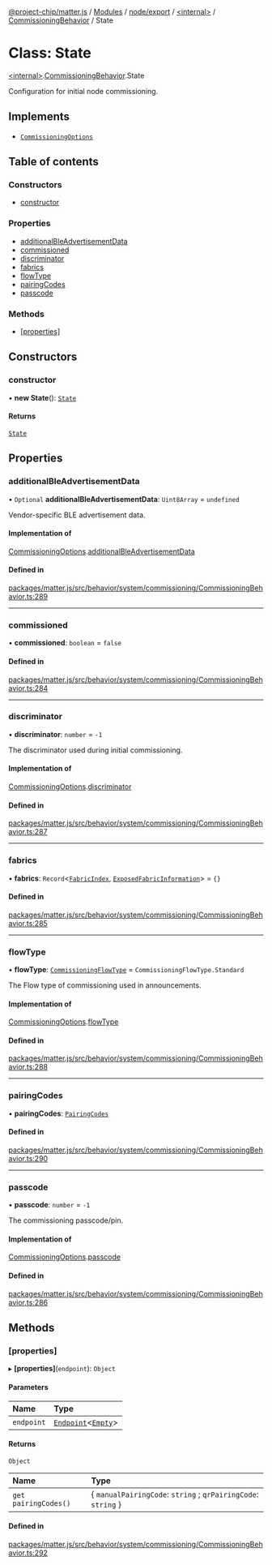 [@project-chip/matter.js](../README.md) / [Modules](../modules.md) / [node/export](../modules/node_export.md) / [\<internal\>](../modules/node_export._internal_.md) / [CommissioningBehavior](../modules/node_export._internal_.CommissioningBehavior.md) / State

# Class: State

[\<internal\>](../modules/node_export._internal_.md).[CommissioningBehavior](../modules/node_export._internal_.CommissioningBehavior.md).State

Configuration for initial node commissioning.

## Implements

- [`CommissioningOptions`](../interfaces/node_export._internal_.CommissioningOptions-1.md)

## Table of contents

### Constructors

- [constructor](node_export._internal_.CommissioningBehavior.State.md#constructor)

### Properties

- [additionalBleAdvertisementData](node_export._internal_.CommissioningBehavior.State.md#additionalbleadvertisementdata)
- [commissioned](node_export._internal_.CommissioningBehavior.State.md#commissioned)
- [discriminator](node_export._internal_.CommissioningBehavior.State.md#discriminator)
- [fabrics](node_export._internal_.CommissioningBehavior.State.md#fabrics)
- [flowType](node_export._internal_.CommissioningBehavior.State.md#flowtype)
- [pairingCodes](node_export._internal_.CommissioningBehavior.State.md#pairingcodes)
- [passcode](node_export._internal_.CommissioningBehavior.State.md#passcode)

### Methods

- [[properties]](node_export._internal_.CommissioningBehavior.State.md#[properties])

## Constructors

### constructor

• **new State**(): [`State`](node_export._internal_.CommissioningBehavior.State.md)

#### Returns

[`State`](node_export._internal_.CommissioningBehavior.State.md)

## Properties

### additionalBleAdvertisementData

• `Optional` **additionalBleAdvertisementData**: `Uint8Array` = `undefined`

Vendor-specific BLE advertisement data.

#### Implementation of

[CommissioningOptions](../interfaces/node_export._internal_.CommissioningOptions-1.md).[additionalBleAdvertisementData](../interfaces/node_export._internal_.CommissioningOptions-1.md#additionalbleadvertisementdata)

#### Defined in

[packages/matter.js/src/behavior/system/commissioning/CommissioningBehavior.ts:289](https://github.com/project-chip/matter.js/blob/5f71eedebdb9fa54338bde320c311bb359b7455d/packages/matter.js/src/behavior/system/commissioning/CommissioningBehavior.ts#L289)

___

### commissioned

• **commissioned**: `boolean` = `false`

#### Defined in

[packages/matter.js/src/behavior/system/commissioning/CommissioningBehavior.ts:284](https://github.com/project-chip/matter.js/blob/5f71eedebdb9fa54338bde320c311bb359b7455d/packages/matter.js/src/behavior/system/commissioning/CommissioningBehavior.ts#L284)

___

### discriminator

• **discriminator**: `number` = `-1`

The discriminator used during initial commissioning.

#### Implementation of

[CommissioningOptions](../interfaces/node_export._internal_.CommissioningOptions-1.md).[discriminator](../interfaces/node_export._internal_.CommissioningOptions-1.md#discriminator)

#### Defined in

[packages/matter.js/src/behavior/system/commissioning/CommissioningBehavior.ts:287](https://github.com/project-chip/matter.js/blob/5f71eedebdb9fa54338bde320c311bb359b7455d/packages/matter.js/src/behavior/system/commissioning/CommissioningBehavior.ts#L287)

___

### fabrics

• **fabrics**: `Record`\<[`FabricIndex`](../modules/datatype_export.md#fabricindex), [`ExposedFabricInformation`](../modules/fabric_export.md#exposedfabricinformation)\> = `{}`

#### Defined in

[packages/matter.js/src/behavior/system/commissioning/CommissioningBehavior.ts:285](https://github.com/project-chip/matter.js/blob/5f71eedebdb9fa54338bde320c311bb359b7455d/packages/matter.js/src/behavior/system/commissioning/CommissioningBehavior.ts#L285)

___

### flowType

• **flowType**: [`CommissioningFlowType`](../enums/schema_export.CommissioningFlowType.md) = `CommissioningFlowType.Standard`

The Flow type of commissioning used in announcements.

#### Implementation of

[CommissioningOptions](../interfaces/node_export._internal_.CommissioningOptions-1.md).[flowType](../interfaces/node_export._internal_.CommissioningOptions-1.md#flowtype)

#### Defined in

[packages/matter.js/src/behavior/system/commissioning/CommissioningBehavior.ts:288](https://github.com/project-chip/matter.js/blob/5f71eedebdb9fa54338bde320c311bb359b7455d/packages/matter.js/src/behavior/system/commissioning/CommissioningBehavior.ts#L288)

___

### pairingCodes

• **pairingCodes**: [`PairingCodes`](../interfaces/node_export._internal_.CommissioningBehavior.PairingCodes.md)

#### Defined in

[packages/matter.js/src/behavior/system/commissioning/CommissioningBehavior.ts:290](https://github.com/project-chip/matter.js/blob/5f71eedebdb9fa54338bde320c311bb359b7455d/packages/matter.js/src/behavior/system/commissioning/CommissioningBehavior.ts#L290)

___

### passcode

• **passcode**: `number` = `-1`

The commissioning passcode/pin.

#### Implementation of

[CommissioningOptions](../interfaces/node_export._internal_.CommissioningOptions-1.md).[passcode](../interfaces/node_export._internal_.CommissioningOptions-1.md#passcode)

#### Defined in

[packages/matter.js/src/behavior/system/commissioning/CommissioningBehavior.ts:286](https://github.com/project-chip/matter.js/blob/5f71eedebdb9fa54338bde320c311bb359b7455d/packages/matter.js/src/behavior/system/commissioning/CommissioningBehavior.ts#L286)

## Methods

### [properties]

▸ **[properties]**(`endpoint`): `Object`

#### Parameters

| Name | Type |
| :------ | :------ |
| `endpoint` | [`Endpoint`](endpoint_export.Endpoint-1.md)\<[`Empty`](../interfaces/behavior_cluster_export._internal_.Empty.md)\> |

#### Returns

`Object`

| Name | Type |
| :------ | :------ |
| `get pairingCodes()` | \{ `manualPairingCode`: `string` ; `qrPairingCode`: `string`  } |

#### Defined in

[packages/matter.js/src/behavior/system/commissioning/CommissioningBehavior.ts:292](https://github.com/project-chip/matter.js/blob/5f71eedebdb9fa54338bde320c311bb359b7455d/packages/matter.js/src/behavior/system/commissioning/CommissioningBehavior.ts#L292)
